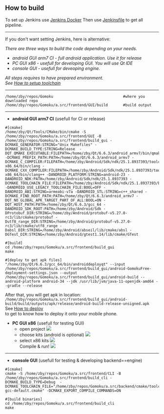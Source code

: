 ## How to build

To set up Jenkins use [Jenkins Docker](https://github.com/zhalat/Gomoku/blob/master/a.src/ci/dockers/docker_jenkins/Dockerfile)
Then use [Jenkinsfile](https://github.com/zhalat/Gomoku/blob/master/a.src/ci/Jenkinsfile)  to get all pipeline.

---

If you don't want setting Jenkins, here is alternative:    

*There are three ways to build the code depending on your needs.*
- *android GUI arm7 CI - full android application. Use it for release*
- *PC GUI x86 - usefull for developing GUI. You will use Qt IDE*
- *console GUI -  usefull for deveoping engine.*

*All steps requires to have prepared environment.   
See [How to setup toolchain](HowToSetupToolchain.md)*

---

```
/home/zby/repos/Gomoku                                #where you downloaded repo
/home/zby/repos/Gomoku/a.src/frontend/GUI/build       #build output
```
---

- **android GUI arm7 CI** (usefull for CI or release)
```
#[cmake]
/home/zby/Qt/Tools/CMake/bin/cmake -S /home/zby/repos/Gomoku/a.src/frontend/GUI -B /home/zby/repos/Gomoku/a.src/frontend/build_gui -DCMAKE_GENERATOR:STRING="Unix Makefiles" -DCMAKE_BUILD_TYPE:STRING=Release  -DQT_QMAKE_EXECUTABLE:FILEPATH=/home/zby/Qt/6.6.3/android_armv7/bin/qmake -DCMAKE_PREFIX_PATH:PATH=/home/zby/Qt/6.6.3/android_armv7 -DCMAKE_C_COMPILER:FILEPATH=/home/zby/Android/Sdk/ndk/25.1.8937393/toolchains/llvm/prebuilt/linux-x86_64/bin/clang -DCMAKE_CXX_COMPILER:FILEPATH=/home/zby/Android/Sdk/ndk/25.1.8937393/toolchains/llvm/prebuilt/linux-x86_64/bin/clang++ -DANDROID_PLATFORM:STRING=android-23 -DANDROID_NDK:PATH=/home/zby/Android/Sdk/ndk/25.1.8937393 -DCMAKE_TOOLCHAIN_FILE:FILEPATH=/home/zby/Android/Sdk/ndk/25.1.8937393/build/cmake/android.toolchain.cmake -DANDROID_USE_LEGACY_TOOLCHAIN_FILE:BOOL=OFF -DANDROID_ABI:STRING=armeabi-v7a -DANDROID_STL:STRING=c++_shared -DCMAKE_FIND_ROOT_PATH:PATH=/home/zby/Qt/6.6.3/android_armv7 -DQT_NO_GLOBAL_APK_TARGET_PART_OF_ALL:BOOL=ON -DQT_HOST_PATH:PATH=/home/zby/Qt/6.6.3/gcc_64 -DANDROID_SDK_ROOT:PATH=/home/zby/Android/Sdk -DProtobuf_DIR:STRING=/home/zby/Android/protobuf-v5.27.0-rc3/lib/cmake/protobuf -Dutf8_range_DIR:STRING=/home/zby/Android/protobuf-v5.27.0-rc3/lib/cmake/utf8_range -Dabsl_DIR:STRING=/home/zby/Android/abseil/lib/cmake/absl -DGTest_DIR:STRING=/home/zby/Android/gtest1.14/lib/cmake/GTest

#[build]
cd /home/zby/repos/Gomoku/a.src/frontend/build_gui 
make

#[deploy to get apk files]
"/home/zby/Qt/6.6.3/gcc_64/bin/androiddeployqt" --input /home/zby/repos/Gomoku/a.src/frontend/build_gui/android-GomokuFree-deployment-settings.json --output /home/zby/repos/Gomoku/a.src/frontend/build_gui/android-build --android-platform android-34 --jdk /usr/lib/jvm/java-11-openjdk-amd64 --gradle --release
```
After that, you will get apk in location:
```/home/zby/repos/Gomoku/a.src/frontend/build_gui/android-build/build/outputs/apk/release/android-build-release-unsigned.apk```  
See [How to deploy](HowToDeploy.md)  
to get to know how to deploy it onto your mobile phone.

- **PC GUI x86** (usefull for testing GUI)
    - open project
![](doc_storage/2024-07-07_16-23.png)
    - choose kits (android is optional)
![](doc_storage/2024-07-07_16-39.png)
    - select x86 kits
![](doc_storage/image-lybnywk3.png)      
Compile & run!
![](doc_storage/2024-07-07_16-46.png) 

---
- **console GUI** (usefull for testing & developing backend==engine)
```
#[cmake]
cmake -S /home/zby/repos/Gomoku/a.src/frontend/CLI -B /home/zby/repos/Gomoku/a.src/frontend/build_cli -DCMAKE_BUILD_TYPE=Debug  -DCMAKE_TOOLCHAIN_FILE="/home/zby/repos/Gomoku/a.src/backend/cmake/toolchain-gcc-default.cmake" -DCMAKE_EXPORT_COMPILE_COMMANDS=ON

#[build binaries]
cd /home/zby/repos/Gomoku/a.src/frontend/build_cli
make 
```
